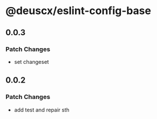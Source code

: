 # @deuscx/eslint-config-base

## 0.0.3

### Patch Changes

- set changeset

## 0.0.2

### Patch Changes

- add test and repair sth
